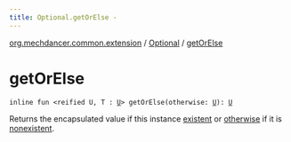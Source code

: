```yaml
---
title: Optional.getOrElse - 
---
```


[org.mechdancer.common.extension](../index.html) / [Optional](index.html) / [getOrElse](./get-or-else.html)

# getOrElse

`inline fun <reified U, T : `[`U`](get-or-else.html#U)`> getOrElse(otherwise: `[`U`](get-or-else.html#U)`): `[`U`](get-or-else.html#U)

Returns the encapsulated value if this instance [existent](existent.html)
or [otherwise](get-or-else.html#org.mechdancer.common.extension.Optional$getOrElse(org.mechdancer.common.extension.Optional.getOrElse.U)/otherwise) if it is [nonexistent](nonexistent.html).

